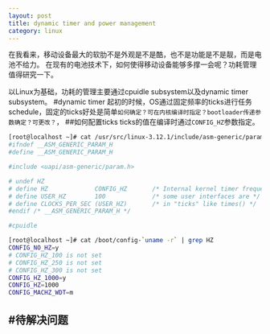 ```yaml
---
layout: post
title: dynamic timer and power management
category: linux
---
```

在我看来，移动设备最大的软肋不是外观是不是酷，也不是功能是不是靓，而是电池不给力。
在现有的电池技术下，如何使得移动设备能够多撑一会呢？功耗管理值得研究一下。

以Linux为基础，功耗的管理主要通过cpuidle subsystem以及dynamic timer subsystem。
#dynamic timer
起初的时候，OS通过固定频率的ticks进行任务schedule，固定的ticks好处是简单`如何确定？可在内核编译时指定？bootloader传递参数确定？可更改？`，
##如何配置ticks
ticks的值在编译时通过`CONFIG_HZ`参数指定。
```sh
[root@localhost ~]# cat /usr/src/linux-3.12.1/include/asm-generic/param.h    
#ifndef __ASM_GENERIC_PARAM_H
#define __ASM_GENERIC_PARAM_H

#include <uapi/asm-generic/param.h>

# undef HZ
# define HZ             CONFIG_HZ       /* Internal kernel timer frequency */
# define USER_HZ        100             /* some user interfaces are */
# define CLOCKS_PER_SEC (USER_HZ)       /* in "ticks" like times() */
#endif /* __ASM_GENERIC_PARAM_H */

#cpuidle
```

```sh
[root@localhost ~]# cat /boot/config-`uname -r` | grep HZ
CONFIG_NO_HZ=y
# CONFIG_HZ_100 is not set
# CONFIG_HZ_250 is not set
# CONFIG_HZ_300 is not set
CONFIG_HZ_1000=y
CONFIG_HZ=1000
CONFIG_MACHZ_WDT=m
```

#待解决问题
- 

